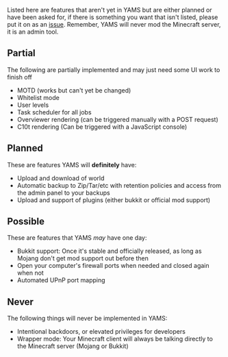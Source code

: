 Listed here are features that aren't yet in YAMS but are either planned or have been asked for, if there is something you want that isn't listed, please put it on as an [issue](https://github.com/richardbenson/YAMS/issues).  Remember, YAMS will never mod the Minecraft server, it is an admin tool.

## Partial
The following are partially implemented and may just need some UI work to finish off

  * MOTD (works but can't yet be changed)
  * Whitelist mode
  * User levels
  * Task scheduler for all jobs
  * Overviewer rendering (can be triggered manually with a POST request)
  * C10t rendering (Can be triggered with a JavaScript console)

## Planned
These are features YAMS will **definitely** have:

  * Upload and download of world
  * Automatic backup to Zip/Tar/etc with retention policies and access from the admin panel to your backups
  * Upload and support of plugins (either bukkit or official mod support)

## Possible
These are features that YAMS _may_ have one day:

  * Bukkit support: Once it's stable and officially released, as long as Mojang don't get mod support out before then
  * Open your computer's firewall ports when needed and closed again when not
  * Automated UPnP port mapping

## Never
The following things will never be implemented in YAMS:

  * Intentional backdoors, or elevated privileges for developers
  * Wrapper mode: Your Minecraft client will always be talking directly to the Minecraft server (Mojang or Bukkit)